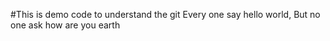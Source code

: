 #This is demo code to understand the git
Every one say hello world, But no one ask how are you earth